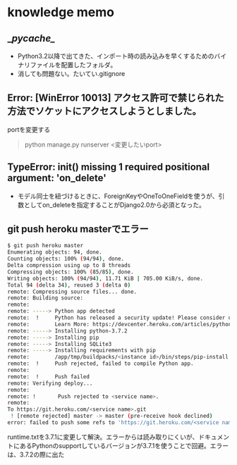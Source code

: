 # knowledge memo

## \__pycache\__
- Python3.2以降で出てきた、インポート時の読み込みを早くするためのバイナリファイルを配置したフォルダ。
- 消しても問題ない。たいてい.gitignore

## Error: [WinError 10013] アクセス許可で禁じられた方法でソケットにアクセスしようとしました。
portを変更する
>python manage.py runserver <変更したいport>

## TypeError: __init__() missing 1 required positional argument: 'on_delete'
- モデル同士を紐づけるときに、ForeignKeyやOneToOneFieldを使うが、引数としてon_deleteを指定することがDjango2.0から必須となった。

## git push heroku masterでエラー 
```bash
$ git push heroku master
Enumerating objects: 94, done.
Counting objects: 100% (94/94), done.
Delta compression using up to 8 threads
Compressing objects: 100% (85/85), done.
Writing objects: 100% (94/94), 11.71 KiB | 705.00 KiB/s, done.
Total 94 (delta 34), reused 3 (delta 0)
remote: Compressing source files... done.
remote: Building source:
remote:
remote: -----> Python app detected
remote:  !     Python has released a security update! Please consider upgrading to python-3.7.1
remote:        Learn More: https://devcenter.heroku.com/articles/python-runtimes
remote: -----> Installing python-3.7.2
remote: -----> Installing pip
remote: -----> Installing SQLite3
remote: -----> Installing requirements with pip
remote:        /app/tmp/buildpacks/<instance id>/bin/steps/pip-install: line 42: /app/.heroku/python/bin/pip: No such file or directory
remote:  !     Push rejected, failed to compile Python app.
remote:
remote:  !     Push failed
remote: Verifying deploy...
remote:
remote: !       Push rejected to <service name>.
remote:
To https://git.heroku.com/<service name>.git
 ! [remote rejected] master -> master (pre-receive hook declined)
error: failed to push some refs to 'https://git.heroku.com/<service name>.git'
```
runtime.txtを3.7.1に変更して解決。エラーからは読み取りにくいが、ドキュメントにあるPythonのsupportしているバージョンが3.7.1を使うことで回避。エラーは、3.7.2の際に出た
